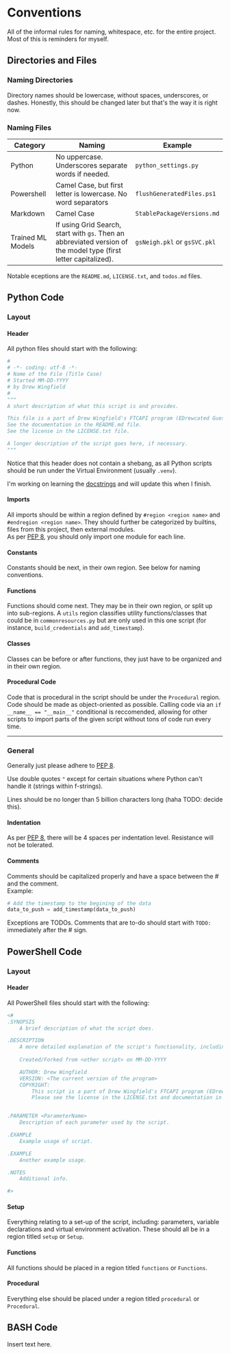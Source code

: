 # Conventions
All of the informal rules for naming, whitespace, etc. for the entire project.
Most of this is reminders for myself.

## Directories and Files
### Naming Directories
Directory names should be lowercase, without spaces, underscores, or dashes.
Honestly, this should be changed later but that's the way it is right now.

### Naming Files
Category | Naming | Example |
-|-|-
Python | No uppercase. Underscores separate words if needed. | `python_settings.py`
Powershell | Camel Case, but first letter is lowercase. No word separators | `flushGeneratedFiles.ps1`
Markdown | Camel Case | `StablePackageVersions.md`
Trained ML Models | If using Grid Search, start with `gs`. Then an abbreviated version of the model type (first letter capitalized). | `gsNeigh.pkl` or `gsSVC.pkl`

Notable eceptions are the `README.md`, `LICENSE.txt`, and `todos.md` files.

## Python Code

### Layout

#### Header
All python files should start with the following:
```python
#
# -*- coding: utf-8 -*-
# Name of the File (Title Case)
# Started MM-DD-YYYY
# by Drew Wingfield
#
"""
A short description of what this script is and provides.

This file is a part of Drew Wingfield's FTCAPI program (EDrewcated Guesser).
See the documentation in the README.md file.
See the license in the LICENSE.txt file.

A longer description of the script goes here, if necessary.
"""
```
Notice that this header does not contain a shebang, as all Python scripts should be run under the Virtual Environment (usually `.venv`).

I'm working on learning the [docstrings](https://peps.python.org/pep-0257/) and will update this when I finish.

#### Imports
All imports should be within a region defined by `#region <region name>` and `#endregion <region name>`. They should further be categorized by builtins, files from this project, then external modules. \
As per [PEP 8](https://peps.python.org/pep-0008), you should only import one module for each line.

#### Constants
Constants should be next, in their own region. See below for naming conventions.

#### Functions
Functions should come next. They may be in their own region, or split up into sub-regions. A `utils` region classifies utility functions/classes that could be in `commonresources.py` but are only used in this one script (for instance, `build_credentials` and `add_timestamp`).

#### Classes
Classes can be before or after functions, they just have to be organized and in their own region.

#### Procedural Code
Code that is procedural in the script should be under the `Procedural` region. Code should be made as object-oriented as possible. Calling code via an `if __name__ == "__main__"` conditional is reccomended, allowing for other scripts to import parts of the given script without tons of code run every time.

---

### General
Generally just please adhere to [PEP 8](https://peps.python.org/pep-0008).

Use double quotes `"` except for certain situations where Python can't handle it (strings within f-strings).

Lines should be no longer than 5 billion characters long (haha TODO: decide this).

#### Indentation
As per [PEP 8](https://peps.python.org/pep-0008/#indentation), there will be 4 spaces per indentation level. Resistance will not be tolerated.


#### Comments
Comments should be capitalized properly and have a space between the # and the comment.\
Example:
```python
# Add the timestamp to the begining of the data
data_to_push = add_timestamp(data_to_push)
```
Exceptions are TODOs. Comments that are to-do should start with ```TODO: ``` immediately after the # sign.


## PowerShell Code

### Layout

#### Header
All PowerShell files should start with the following:
```powershell
<#
.SYNOPSIS
    A brief description of what the script does.

.DESCRIPTION
    A more detailed explanation of the script's functionality, including its purpose and how it works.
    
    Created/Forked from <other script> on MM-DD-YYYY

    AUTHOR: Drew Wingfield
    VERSION: <The current version of the program>
    COPYRIGHT: 
        This script is a part of Drew Wingfield's FTCAPI program (EDrewcated Guesser).
        Please see the license in the LICENSE.txt and documentation in the README.md file.


.PARAMETER <ParameterName>
    Description of each parameter used by the script.

.EXAMPLE
    Example usage of script.

.EXAMPLE
    Another example usage.

.NOTES
    Additional info.

#>
```

#### Setup
Everything relating to a set-up of the script, including: parameters, variable declarations and virtual environment activation.
These should all be in a region titled `setup` or `Setup`.

#### Functions
All functions should be placed in a region titled `functions` or `Functions`.

#### Procedural
Everything else should be placed under a region titled `procedural` or `Procedural`.

## BASH Code
Insert text here.

